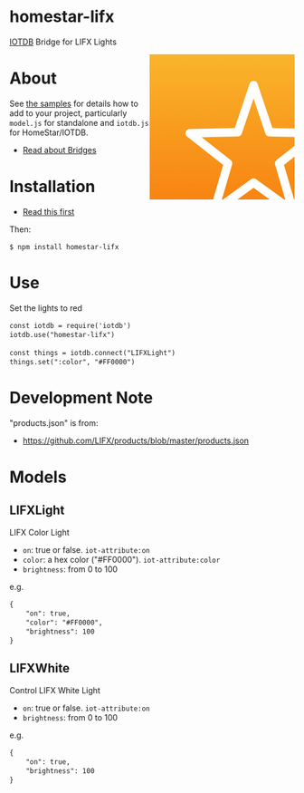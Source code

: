 # homestar-lifx
[IOTDB](https://github.com/dpjanes/node-iotdb) Bridge for LIFX Lights

<img src="https://raw.githubusercontent.com/dpjanes/iotdb-homestar/master/docs/HomeStar.png" align="right" />

# About

See <a href="samples/">the samples</a> for details how to add to your project,
particularly <code>model.js</code> for standalone
and <code>iotdb.js</code> for HomeStar/IOTDB.

* [Read about Bridges](https://github.com/dpjanes/node-iotdb/blob/master/docs/bridges.md)

# Installation

* [Read this first](https://github.com/dpjanes/node-iotdb/blob/master/docs/install.md)

Then:

    $ npm install homestar-lifx

# Use

Set the lights to red

	const iotdb = require('iotdb')
	iotdb.use("homestar-lifx")

	const things = iotdb.connect("LIFXLight")
	things.set(":color", "#FF0000")

# Development Note

"products.json" is from:

* https://github.com/LIFX/products/blob/master/products.json

# Models
## LIFXLight

LIFX Color Light

* <code>on</code>: true or false.  <code>iot-attribute:on</code>
* <code>color</code>: a hex color ("#FF0000").  <code>iot-attribute:color</code>
* <code>brightness</code>: from 0 to 100

e.g.

    {
        "on": true,
        "color": "#FF0000",
        "brightness": 100
    }

## LIFXWhite

Control LIFX White Light

* <code>on</code>: true or false.  <code>iot-attribute:on</code>
* <code>brightness</code>: from 0 to 100

e.g.

    {
        "on": true,
        "brightness": 100
    }

